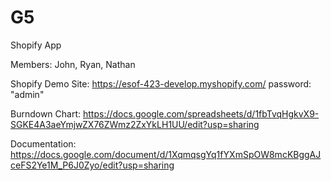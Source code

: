 # G5
Shopify App

Members: John, Ryan, Nathan

Shopify Demo Site: https://esof-423-develop.myshopify.com/ 
password: "admin"

Burndown Chart: https://docs.google.com/spreadsheets/d/1fbTvqHgkvX9-SGKE4A3aeYmjwZX76ZWmz2ZxYkLH1UU/edit?usp=sharing

Documentation: https://docs.google.com/document/d/1XqmqsgYq1fYXmSpOW8mcKBggAJceFS2Ye1M_P6J0Zyo/edit?usp=sharing
